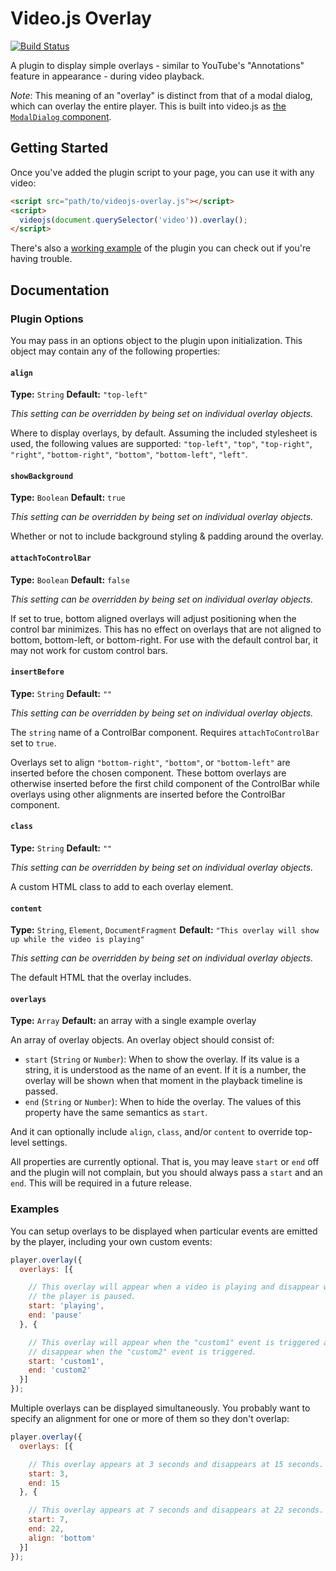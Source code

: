 # Video.js Overlay

[![Build Status](https://travis-ci.org/brightcove/videojs-overlay.svg?branch=master)](https://travis-ci.org/brightcove/videojs-overlay)

A plugin to display simple overlays - similar to YouTube's "Annotations" feature in appearance - during video playback.

_Note_: This meaning of an "overlay" is distinct from that of a modal dialog, which can overlay the entire player. This is built into video.js as [the `ModalDialog` component](http://docs.videojs.com/docs/api/modal-dialog.html).

## Getting Started

Once you've added the plugin script to your page, you can use it with any video:

```html
<script src="path/to/videojs-overlay.js"></script>
<script>
  videojs(document.querySelector('video')).overlay();
</script>
```

There's also a [working example](https://github.com/brightcove/videojs-overlay/blob/master/index.html) of the plugin you can check out if you're having trouble.

## Documentation

### Plugin Options

You may pass in an options object to the plugin upon initialization. This
object may contain any of the following properties:

#### `align`

__Type:__ `String`
__Default:__ `"top-left"`

_This setting can be overridden by being set on individual overlay objects._

Where to display overlays, by default. Assuming the included stylesheet is used, the following values are supported: `"top-left"`, `"top"`, `"top-right"`, `"right"`, `"bottom-right"`, `"bottom"`, `"bottom-left"`, `"left"`.

#### `showBackground`

__Type:__ `Boolean`
__Default:__ `true`

_This setting can be overridden by being set on individual overlay objects._

Whether or not to include background styling & padding around the overlay.

#### `attachToControlBar`

__Type:__ `Boolean`
__Default:__ `false`

_This setting can be overridden by being set on individual overlay objects._

If set to true, bottom aligned overlays will adjust positioning when the control bar minimizes. This has no effect on overlays that are not aligned to bottom, bottom-left, or bottom-right. For use with the default control bar, it may not work for custom control bars.

#### `insertBefore`

__Type:__ `String`
__Default:__ `""`

_This setting can be overridden by being set on individual overlay objects._

The `string` name of a ControlBar component. Requires `attachToControlBar` set to `true`.

Overlays set to align `"bottom-right"`, `"bottom"`, or `"bottom-left"` are inserted before the chosen component. These bottom overlays are otherwise inserted before the first child component of the ControlBar while overlays using other alignments are inserted before the ControlBar component.

#### `class`

__Type:__ `String`
__Default:__ `""`

_This setting can be overridden by being set on individual overlay objects._

A custom HTML class to add to each overlay element.

#### `content`

__Type:__ `String`, `Element`, `DocumentFragment`
__Default:__ `"This overlay will show up while the video is playing"`

_This setting can be overridden by being set on individual overlay objects._

The default HTML that the overlay includes.

#### `overlays`

__Type:__ `Array`
__Default:__ an array with a single example overlay

An array of overlay objects. An overlay object should consist of:

- `start` (`String` or `Number`): When to show the overlay. If its value is a string, it is understood as the name of an event. If it is a number, the overlay will be shown when that moment in the playback timeline is passed.
- `end` (`String` or `Number`): When to hide the overlay. The values of this property have the same semantics as `start`.

And it can optionally include `align`, `class`, and/or `content` to override top-level settings.

All properties are currently optional. That is, you may leave `start` or `end` off and the plugin will not complain, but you should always pass a `start` and an `end`. This will be required in a future release.

### Examples

You can setup overlays to be displayed when particular events are emitted by the player, including your own custom events:

```js
player.overlay({
  overlays: [{

    // This overlay will appear when a video is playing and disappear when
    // the player is paused.
    start: 'playing',
    end: 'pause'
  }, {

    // This overlay will appear when the "custom1" event is triggered and
    // disappear when the "custom2" event is triggered.
    start: 'custom1',
    end: 'custom2'
  }]
});
```

Multiple overlays can be displayed simultaneously. You probably want to specify an alignment for one or more of them so they don't overlap:

```js
player.overlay({
  overlays: [{

    // This overlay appears at 3 seconds and disappears at 15 seconds.
    start: 3,
    end: 15
  }, {

    // This overlay appears at 7 seconds and disappears at 22 seconds.
    start: 7,
    end: 22,
    align: 'bottom'
  }]
});
```

